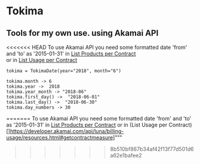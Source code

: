 # Tokima

## Tools for my own use. using Akamai API

<<<<<<< HEAD
To use Akamai API you need some formatted date 'from' and 'to' as '2015-01-31' in 
[List Products per Contract](https://developer.akamai.com/api/luna/contracts/resources.html#getproductspercontract)  
or in [List Usage per Contract](https://developer.akamai.com/api/luna/billing-usage/resources.html#getcontractmeasure) 

    tokima = TokimaDate(year="2018", month="6")
    
    tokima.month -> 6
    tokima.year ->  2018
    tokima.year_month -> "2018-06"
    tokima.first_day() ->  "2018-06-01"
    tokima.last_day() ->  "2018-06-30"
    tokima.day_numbers -> 30
=======
To use Akamai API you need some formatted date
'from' and 'to' as '2015-01-31' in [List Products per Contract](https://developer.akamai.com/api/luna/contracts/resources.html#getproductspercontract)
or in (List Usage per Contract)[]https://developer.akamai.com/api/luna/billing-usage/resources.html#getcontractmeasure]"""
>>>>>>> 8b510bf867b34af42f13f77d501d6a62e1bafee2
